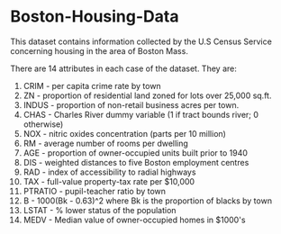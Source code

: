 # Boston-Housing-Data
This dataset contains information collected by the U.S Census Service concerning housing in the area of Boston Mass. 

There are 14 attributes in each case of the dataset. They are:

1.  CRIM - per capita crime rate by town
2.  ZN - proportion of residential land zoned for lots over 25,000 sq.ft.
3.  INDUS - proportion of non-retail business acres per town.
4.  CHAS - Charles River dummy variable (1 if tract bounds river; 0 otherwise)
5.  NOX - nitric oxides concentration (parts per 10 million)
6.  RM - average number of rooms per dwelling
7.  AGE - proportion of owner-occupied units built prior to 1940
8.  DIS - weighted distances to five Boston employment centres
9.  RAD - index of accessibility to radial highways
10. TAX - full-value property-tax rate per $10,000
11. PTRATIO - pupil-teacher ratio by town
12. B - 1000(Bk - 0.63)^2 where Bk is the proportion of blacks by town
13. LSTAT - % lower status of the population
14. MEDV - Median value of owner-occupied homes in $1000's
